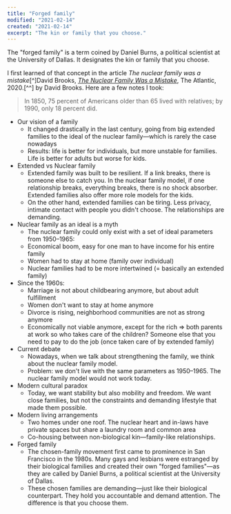 ```yaml
---
title: "Forged family"
modified: "2021-02-14"
created: "2021-02-14"
excerpt: "The kin or family that you choose."
---
```


The "forged family" is a term coined by Daniel Burns, a political scientist at the University of Dallas. It designates the kin or family that you choose.

I first learned of that concept in the article _The nuclear family was a mistake_[^]David Brooks, _[The Nuclear Family Was a Mistake](www.theatlantic.com/magazine/archive/2020/03/the-nuclear-family-was-a-mistake/605536/)_, The Atlantic, 2020.[^^] by David Brooks. Here are a few notes I took:

> In 1850, 75 percent of Americans older than 65 lived with relatives; by 1990, only 18 percent did.

- Our vision of a family
  - It changed drastically in the last century, going from big extended families to the ideal of the nuclear family—which is rarely the case nowadays
  - Results: life is better for individuals, but more unstable for families. Life is better for adults but worse for kids.
- Extended vs Nuclear family
  - Extended family was built to be resilient. If a link breaks, there is someone else to catch you. In the nuclear family model, if one relationship breaks, everything breaks, there is no shock absorber. Extended families also offer more role models for the kids.
  - On the other hand, extended families can be tiring. Less privacy, intimate contact with people you didn't choose. The relationships are demanding.
- Nuclear family as an ideal is a myth
  - The nuclear family could only exist with a set of ideal parameters from 1950–1965:
  - Economical boom, easy for one man to have income for his entire family
  - Women had to stay at home (family over individual)
  - Nuclear families had to be more intertwined (= basically an extended family)
- Since the 1960s:
  - Marriage is not about childbearing anymore, but about adult fulfillment
  - Women don't want to stay at home anymore
  - Divorce is rising, neighborhood communities are not as strong anymore
  - Economically not viable anymore, except for the rich => both parents at work so who takes care of the children? Someone else that you need to pay to do the job (once taken care of by extended family)
- Current debate
  - Nowadays, when we talk about strengthening the family, we think about the nuclear family model.
  - Problem: we don't live with the same parameters as 1950–1965. The nuclear family model would not work today.
- Modern cultural paradox
  - Today, we want stability but also mobility and freedom. We want close families, but not the constraints and demanding lifestyle that made them possible.
- Modern living arrangements
  - Two homes under one roof. The nuclear heart and in-laws have private spaces but share a laundry room and common area
  - Co-housing between non-biological kin—family-like relationships.
- Forged family
  - The chosen-family movement first came to prominence in San Francisco in the 1980s. Many gays and lesbians were estranged by their biological families and created their own "forged families"—as they are called by Daniel Burns, a political scientist at the University of Dallas.
  - These chosen families are demanding—just like their biological counterpart. They hold you accountable and demand attention. The difference is that you choose them.
